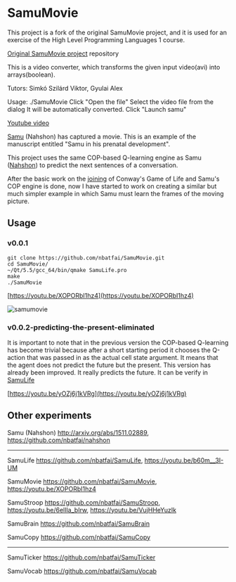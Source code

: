 # SamuMovie

This project is a fork of the original SamuMovie project, and it is used for an exercise of the High Level Programming Languages 1 course.

[Original SamuMovie project](https://github.com/nbatfai/SamuMovie) repository

This is a video converter, which transforms the given input video(avi) into arrays(boolean).

Tutors: Simkó Szilárd Viktor, Gyulai Alex

Usage:
./SamuMovie
Click "Open the file"
Select the video file from the dialog
It will be automatically converted.
Click "Launch samu"

[Youtube video](https://www.youtube.com/watch?v=YAgiRkcjzjo) 

[Samu](http://arxiv.org/abs/1511.02889) (Nahshon) has captured a movie. 
This is an example of the manuscript entitled "Samu in his prenatal development".

This project uses the same COP-based Q-learning engine as Samu ([Nahshon](https://github.com/nbatfai/nahshon)) 
to predict the next sentences of a conversation. 

After the basic work on the [joining](https://github.com/nbatfai/SamuLife) 
of Conway's Game of Life and Samu's COP engine is done, 
now I have started to work on creating a similar but much simpler example 
in which Samu must learn the frames of the moving picture.

## Usage

### v0.0.1

```
git clone https://github.com/nbatfai/SamuMovie.git
cd SamuMovie/
~/Qt/5.5/gcc_64/bin/qmake SamuLife.pro
make
./SamuMovie
```
[https://youtu.be/XOPORbI1hz4](https://youtu.be/XOPORbI1hz4)

![samumovie](https://cloud.githubusercontent.com/assets/3148120/12219039/13fe4f14-b732-11e5-9590-1bd0d875fc93.png)

### v0.0.2-predicting-the-present-eliminated

It is important to note that in the previous version the COP-based Q-learning 
has become trivial because after a short starting period it chooses the Q-action 
that was passed in as the actual cell state argument. It means that the agent 
does not predict the future but the present. This version has already been 
improved. It really predicts the future. It can be verify in [SamuLife](https://github.com/nbatfai/SamuLife)

[https://youtu.be/yOZj6j1kVRg](https://youtu.be/yOZj6j1kVRg)

## Other experiments

Samu (Nahshon)
http://arxiv.org/abs/1511.02889,
https://github.com/nbatfai/nahshon

---

SamuLife
https://github.com/nbatfai/SamuLife,
https://youtu.be/b60m__3I-UM

SamuMovie
https://github.com/nbatfai/SamuMovie,
https://youtu.be/XOPORbI1hz4

SamuStroop
https://github.com/nbatfai/SamuStroop,
https://youtu.be/6elIla_bIrw,
https://youtu.be/VujHHeYuzIk

SamuBrain
https://github.com/nbatfai/SamuBrain

SamuCopy
https://github.com/nbatfai/SamuCopy

---

SamuTicker
https://github.com/nbatfai/SamuTicker

SamuVocab
https://github.com/nbatfai/SamuVocab
